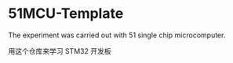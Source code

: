 # 51MCU-Template
The experiment was carried out with 51 single chip microcomputer.

用这个仓库来学习 STM32 开发板
